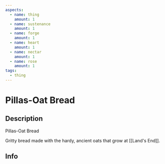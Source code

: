 ```yaml
---
aspects:
  - name: thing
    amount: 1
  - name: sustenance
    amount: 1
  - name: forge
    amount: 1
  - name: heart
    amount: 1
  - name: nectar
    amount: 1
  - name: rose
    amount: 1
tags:
  - thing
---
```


# Pillas-Oat Bread

## Description
Pillas-Oat Bread

Gritty bread made with the hardy, ancient oats that grow at [[Land's End]].
## Info